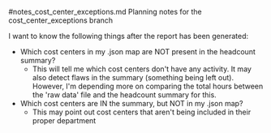 #notes_cost_center_exceptions.md
Planning notes for the cost_center_exceptions branch

I want to know the following things after the report has been generated:

-  Which cost centers in my .json map are NOT present in the headcount summary? 
    -  This will tell me which cost centers don't have any activity. It may also detect flaws in the summary (something being left out). However, I'm depending more on comparing the total hours between the 'raw data' file and the headcount summary for this.
-  Which cost centers are IN the summary, but NOT in my .json map?
    -  This may point out cost centers that aren't being included in their proper department